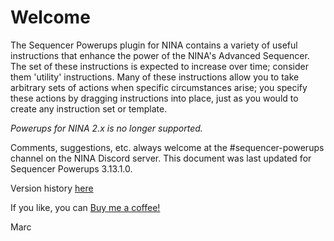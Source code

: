 # Welcome

The Sequencer Powerups plugin for NINA contains a variety of useful instructions that enhance the power of the NINA's Advanced Sequencer.  The set of these instructions is expected to increase over time; consider them 'utility' instructions.  Many of these instructions allow you to take arbitrary sets of actions when specific circumstances arise; you specify these actions by dragging instructions into place, just as you would to create any instruction set or template.

*Powerups for NINA 2.x is no longer supported.*

Comments, suggestions, etc. always welcome at the #sequencer-powerups channel on the NINA Discord server.  This document was last updated for Sequencer Powerups 3.13.1.0.

Version history [here](https://bitbucket.org/zorkmid/nina.plugin.when/src/master/README.md)

If you like, you can [Buy me a coffee!](https://www.buymeacoffee.com/marcblank)

Marc
